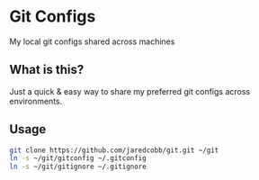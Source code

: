 # Git Configs

My local git configs shared across machines

## What is this?

Just a quick & easy way to share my preferred git configs across environments.

## Usage

```bash
git clone https://github.com/jaredcobb/git.git ~/git
ln -s ~/git/gitconfig ~/.gitconfig
ln -s ~/git/gitignore ~/.gitignore
```
